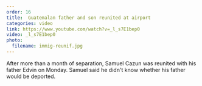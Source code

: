 ```yaml
---
order: 16
title:  Guatemalan father and son reunited at airport
categories: video
link: https://www.youtube.com/watch?v=_l_s7E1bep0
video: _l_s7E1bep0
photo:
  filename: immig-reunif.jpg
---
```


After more than a month of separation, Samuel Cazun was reunited with his father Edvin on Monday. Samuel said he didn't know whether his father would be deported.